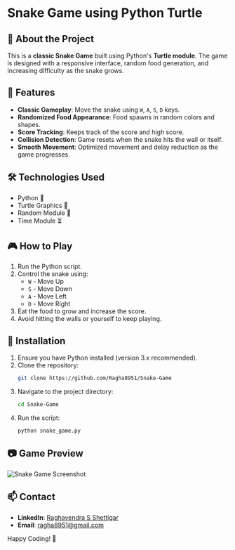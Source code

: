 # Snake Game using Python Turtle

## 🐍 About the Project
This is a **classic Snake Game** built using Python's **Turtle module**. The game is designed with a responsive interface, random food generation, and increasing difficulty as the snake grows.

## 🚀 Features
- **Classic Gameplay**: Move the snake using `W`, `A`, `S`, `D` keys.
- **Randomized Food Appearance**: Food spawns in random colors and shapes.
- **Score Tracking**: Keeps track of the score and high score.
- **Collision Detection**: Game resets when the snake hits the wall or itself.
- **Smooth Movement**: Optimized movement and delay reduction as the game progresses.

## 🛠️ Technologies Used
- Python 🐍
- Turtle Graphics 🎨
- Random Module 🎲
- Time Module ⏳

## 🎮 How to Play
1. Run the Python script.
2. Control the snake using:
   - `W` - Move Up
   - `S` - Move Down
   - `A` - Move Left
   - `D` - Move Right
3. Eat the food to grow and increase the score.
4. Avoid hitting the walls or yourself to keep playing.

## 📜 Installation
1. Ensure you have Python installed (version 3.x recommended).
2. Clone the repository:
   ```bash
   git clone https://github.com/Ragha8951/Snake-Game
   ```
3. Navigate to the project directory:
   ```bash
   cd Snake-Game
   ```
4. Run the script:
   ```bash
   python snake_game.py
   ```

## 📷 Game Preview
![Snake Game Screenshot](https://via.placeholder.com/600x300?text=Snake+Game+Preview)

## 📫 Contact
- **LinkedIn**: [Raghavendra S Shettigar](https://www.linkedin.com/in/raghavendra-s-shettigar-b465ba24b)
- **Email**: ragha8951@gmail.com

Happy Coding! 🚀
